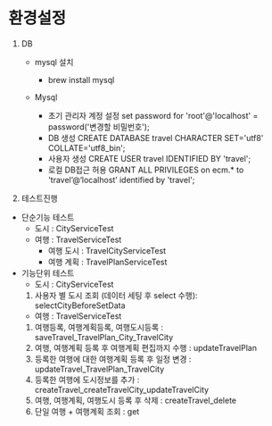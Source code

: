 # 환경설정
1. DB
   * mysql 설치
     - brew install mysql
     
   * Mysql 
     - 초기 관리자 계정 설정
       set password for 'root'@'localhost' = password('변경할 비밀번호');
     - DB 생성
       CREATE DATABASE travel CHARACTER SET='utf8' COLLATE='utf8_bin';
     - 사용자 생성
       CREATE USER travel IDENTIFIED BY 'travel';
     - 로컬 DB접근 허용
       GRANT ALL PRIVILEGES on ecm.* to 'travel’@‘localhost’ identified by 'travel';

2. 테스트진행
  * 단순기능 테스트
    - 도시 : CityServiceTest
    - 여행 : TravelServiceTest
      - 여행 도시 : TravelCityServiceTest
      - 여행 계획 : TravelPlanServiceTest
  * 기능단위 테스트
    - 도시 : CityServiceTest
     1) 사용자 별 도시 조회 (데이터 세팅 후 select 수행): selectCityBeforeSetData
    - 여행 : TravelServiceTest
     1) 여행등록, 여행계획등록, 여행도시등록 : saveTravel_TravelPlan_City_TravelCity
     2) 여행, 여행계획 등록 후 여행계획 편집까지 수행 : updateTravelPlan
     3) 등록한 여행에 대한 여행계획 등록 후 일정 변경 : updateTravel_TravelPlan_TravelCity
     4) 등록한 여행에 도시정보를 추가 : createTravel_createTravelCity_updateTravelCity
     5) 여행, 여행계획, 여행도시 등록 후 삭제 : createTravel_delete
     6) 단일 여행 + 여행계획 조회 : get